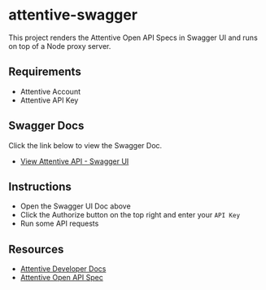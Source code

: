 # attentive-swagger

This project renders the Attentive Open API Specs in Swagger UI and runs on top of a Node proxy server.

## Requirements

- Attentive Account
- Attentive API Key

## Swagger Docs

Click the link below to view the Swagger Doc.

* [View Attentive API - Swagger UI](https://attentive-api-swagger.herokuapp.com/)

## Instructions

- Open the Swagger UI Doc above
- Click the Authorize button on the top right and enter your `API Key`
- Run some API requests

## Resources

- [Attentive Developer Docs](https://docs.attentivemobile.com/)
- [Attentive Open API Spec ](https://docs.attentivemobile.com/openapi/reference/overview/)
